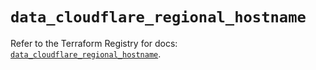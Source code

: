 # `data_cloudflare_regional_hostname`

Refer to the Terraform Registry for docs: [`data_cloudflare_regional_hostname`](https://registry.terraform.io/providers/cloudflare/cloudflare/5.10.1/docs/data-sources/regional_hostname).
